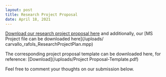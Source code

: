 ```yaml
---
layout: post
title: Research Project Proposal
date: April 18, 2021
---
```


[Download our research project proposal here](/uploads/carvallo_rafols_ResearchProjectProposal.pdf) and additionally, our [MS Project file can be downloaded here](/uploads/
carvallo_rafols_ResearchProjectPlan.mpp)

The corresponding project proposal template can be downloaded here, for reference: [Download](/uploads/Project Proposal-Template.pdf)

Feel free to comment your thoughts on our submission below.
